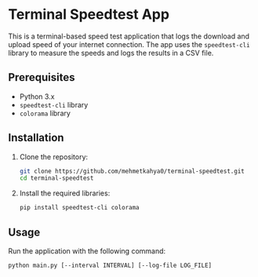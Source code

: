 # Terminal Speedtest App

This is a terminal-based speed test application that logs the download and upload speed of your internet connection. The app uses the `speedtest-cli` library to measure the speeds and logs the results in a CSV file.

## Prerequisites

- Python 3.x
- `speedtest-cli` library
- `colorama` library

## Installation

1. Clone the repository:
    ```sh
    git clone https://github.com/mehmetkahya0/terminal-speedtest.git
    cd terminal-speedtest
    ```

2. Install the required libraries:
    ```sh
    pip install speedtest-cli colorama
    ```

## Usage

Run the application with the following command:
```sh
python main.py [--interval INTERVAL] [--log-file LOG_FILE]
```
